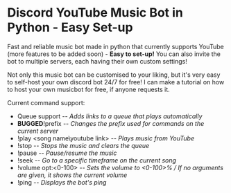 # Discord YouTube Music Bot in Python - Easy Set-up
Fast and reliable music bot made in python that currently supports YouTube (more features to be added soon) - **Easy to set-up!**
You can also invite the bot to multiple servers, each having their own custom settings!


Not only this music bot can be customised to your liking, but it's very easy to self-host your own discord bot 24/7 for free! I can make a tutorial on how to host your own musicbot for free, if anyone requests it.

Current command support:
- Queue support -- *Adds links to a queue that plays automatically*
- **BUGGED**!prefix -- *Changes the prefix used for commands on the current server*
- !play <song name\youtube link> -- *Plays music from YouTube*
- !stop -- *Stops the music and clears the queue*
- !pause -- *Pause/resume the music*
- !seek <seconds> -- *Go to a specific timeframe on the current song*
- !volume opt:<0-100> -- *Sets the volume to <0-100>% / If no arguments are given, it shows the current volume*
- !ping -- *Displays the bot's ping*